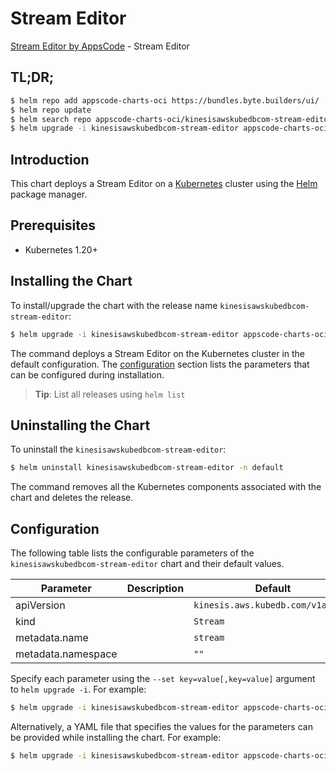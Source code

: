 # Stream Editor

[Stream Editor by AppsCode](https://appscode.com) - Stream Editor

## TL;DR;

```bash
$ helm repo add appscode-charts-oci https://bundles.byte.builders/ui/
$ helm repo update
$ helm search repo appscode-charts-oci/kinesisawskubedbcom-stream-editor --version=v0.14.0
$ helm upgrade -i kinesisawskubedbcom-stream-editor appscode-charts-oci/kinesisawskubedbcom-stream-editor -n default --create-namespace --version=v0.14.0
```

## Introduction

This chart deploys a Stream Editor on a [Kubernetes](http://kubernetes.io) cluster using the [Helm](https://helm.sh) package manager.

## Prerequisites

- Kubernetes 1.20+

## Installing the Chart

To install/upgrade the chart with the release name `kinesisawskubedbcom-stream-editor`:

```bash
$ helm upgrade -i kinesisawskubedbcom-stream-editor appscode-charts-oci/kinesisawskubedbcom-stream-editor -n default --create-namespace --version=v0.14.0
```

The command deploys a Stream Editor on the Kubernetes cluster in the default configuration. The [configuration](#configuration) section lists the parameters that can be configured during installation.

> **Tip**: List all releases using `helm list`

## Uninstalling the Chart

To uninstall the `kinesisawskubedbcom-stream-editor`:

```bash
$ helm uninstall kinesisawskubedbcom-stream-editor -n default
```

The command removes all the Kubernetes components associated with the chart and deletes the release.

## Configuration

The following table lists the configurable parameters of the `kinesisawskubedbcom-stream-editor` chart and their default values.

|     Parameter      | Description |                   Default                    |
|--------------------|-------------|----------------------------------------------|
| apiVersion         |             | <code>kinesis.aws.kubedb.com/v1alpha1</code> |
| kind               |             | <code>Stream</code>                          |
| metadata.name      |             | <code>stream</code>                          |
| metadata.namespace |             | <code>""</code>                              |


Specify each parameter using the `--set key=value[,key=value]` argument to `helm upgrade -i`. For example:

```bash
$ helm upgrade -i kinesisawskubedbcom-stream-editor appscode-charts-oci/kinesisawskubedbcom-stream-editor -n default --create-namespace --version=v0.14.0 --set apiVersion=kinesis.aws.kubedb.com/v1alpha1
```

Alternatively, a YAML file that specifies the values for the parameters can be provided while
installing the chart. For example:

```bash
$ helm upgrade -i kinesisawskubedbcom-stream-editor appscode-charts-oci/kinesisawskubedbcom-stream-editor -n default --create-namespace --version=v0.14.0 --values values.yaml
```
